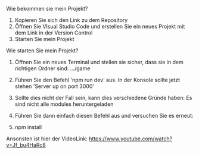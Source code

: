 Wie bekommen sie mein Projekt?

1. Kopieren Sie sich den Link zu dem Repository
2. Öffnen Sie VIsual Studio Code und erstellen Sie ein neues Projekt mit dem Link in der Version Control
3. Starten Sie mein Projekt

Wie starten Sie mein Projekt?
1. Öffnen Sie ein neues Terminal und stellen sie sicher, dass sie in dem richtigen Ordner sind: .../game
2. Führen Sie den Befehl 'npm run dev' aus. In der Konsole sollte jetzt stehen 'Server up on port 3000'
3. Sollte dies nicht der Fall sein, kann dies verschiedene Gründe haben: Es sind nicht alle modules heruntergeladen

1. Führen Sie dann einfach diesen Befehl aus und versuchen Sie es erneut:
2. npm install

Ansonsten ist hier der VideoLink:
https://www.youtube.com/watch?v=Jf_bu4HaRc8

